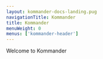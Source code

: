 ```yaml
---
layout: kommander-docs-landing.pug
navigationTitle: Kommander
title: Kommander
menuWeight: 0
menus: ['kommander-header']
---
```


Welcome to Kommander
